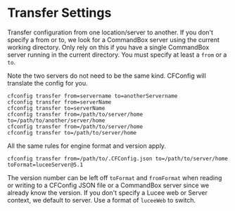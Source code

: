 # Transfer Settings

Transfer configuration from one location/server to another. If you don't specify a from or to, we look for a CommandBox server using the current working directory. Only rely on this if you have a single CommandBox server running in the current directory. You must specify at least a `from` or a `to`.

Note the two servers do not need to be the same kind. CFConfig will translate the config for you.

```text
cfconfig transfer from=servername to=anotherServername
cfconfig transfer from=serverName
cfconfig transfer to=serverName
cfconfig transfer from=/path/to/server/home to=/path/to/another/server/home
cfconfig transfer from=/path/to/server/home
cfconfig transfer to=/path/to/server/home
```

All the same rules for engine format and version apply.

```text
cfconfig transfer from=/path/to/.CFConfig.json to=/path/to/server/home toFormat=luceeServer@5.1
```

The version number can be left off `toFormat` and `fromFormat` when reading or writing to a CFConfig JSON file or a CommandBox server since we already know the version. If you don't specify a Lucee web or Server context, we default to server. Use a format of `luceeWeb` to switch.


